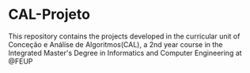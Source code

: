 # CAL-Projeto

This repository contains the projects developed in the curricular unit of Conceção e Análise de Algoritmos(CAL), a 2nd year course in the Integrated Master's Degree in Informatics and Computer Engineering at @FEUP
